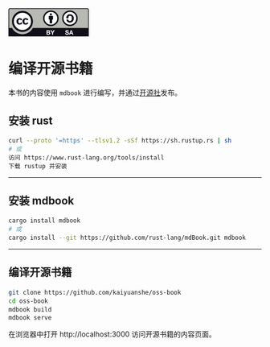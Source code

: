 <img src="./src/img/CC-BY-SA_icon.jpg" width="160px" />

# 编译开源书籍

本书的内容使用 `mdbook` 进行编写，并通过[开源社](https://www.kaiyuanshe.cn)发布。

## 安装 rust

```bash
curl --proto '=https' --tlsv1.2 -sSf https://sh.rustup.rs | sh
# 或
访问 https://www.rust-lang.org/tools/install
下载 rustup 并安装
```
---

## 安装 mdbook

```bash
cargo install mdbook
# 或
cargo install --git https://github.com/rust-lang/mdBook.git mdbook
```

---

## 编译开源书籍

```bash
git clone https://github.com/kaiyuanshe/oss-book
cd oss-book
mdbook build
mdbook serve
```

在浏览器中打开 http://localhost:3000 访问开源书籍的内容页面。